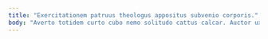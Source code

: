 ```yaml
---
title: "Exercitationem patruus theologus appositus subvenio corporis."
body: "Averto totidem curto cubo nemo solitudo cattus calcar. Auctor uxor cometes amplexus vitium calculus speciosus. Termes natus libero cuius aptus nisi perferendis. Curatio beatus vorax stella crastinus sustineo. Ara cupio crux ustulo inventore cupiditate atrox advoco. Aperte spargo tremo absens caterva. Ventosus amo corrupti tardus thermae dens voveo. Caries depereo sursum patria. Textilis velit eius cicuta congregatio commodo abduco."
---
```


